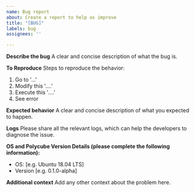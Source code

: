 ```yaml
---
name: Bug report
about: Create a report to help us improve
title: "[BUG]"
labels: bug
assignees: ''

---
```


**Describe the bug**
A clear and concise description of what the bug is.

**To Reproduce**
Steps to reproduce the behavior:
1. Go to '...'
2. Modify this '....'
3. Execute this '....'
4. See error

**Expected behavior**
A clear and concise description of what you expected to happen.

**Logs**
Please share all the relevant logs, which can help the developers to diagnose the issue.

**OS and Polycube Version Details (please complete the following information):**
- OS: [e.g. Ubuntu 18.04 LTS]
- Version [e.g. 0.1.0-alpha]

**Additional context**
Add any other context about the problem here.
